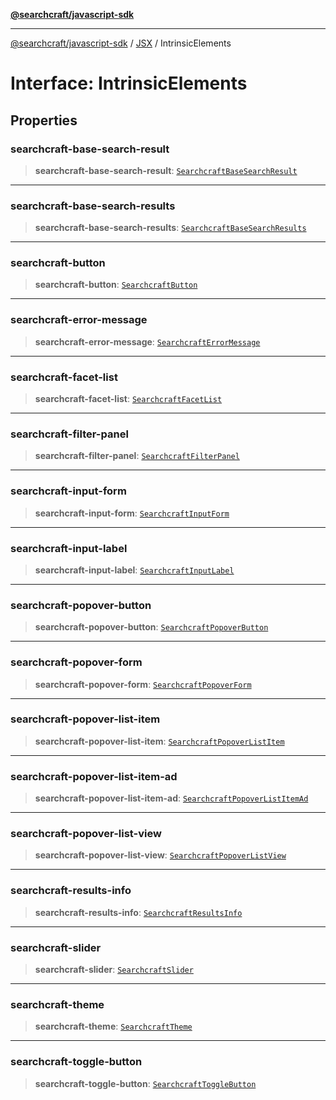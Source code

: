 [**@searchcraft/javascript-sdk**](/reference/sdk/js-vanilla/README.md)

***

[@searchcraft/javascript-sdk](/reference/sdk/js-vanilla/globals.md) / [JSX](/reference/sdk/js-vanilla/namespaces/JSX/README.md) / IntrinsicElements

# Interface: IntrinsicElements

## Properties

### searchcraft-base-search-result

> **searchcraft-base-search-result**: [`SearchcraftBaseSearchResult`](/reference/sdk/js-vanilla/namespaces/JSX/interfaces/SearchcraftBaseSearchResult.md)

***

### searchcraft-base-search-results

> **searchcraft-base-search-results**: [`SearchcraftBaseSearchResults`](/reference/sdk/js-vanilla/namespaces/JSX/interfaces/SearchcraftBaseSearchResults.md)

***

### searchcraft-button

> **searchcraft-button**: [`SearchcraftButton`](/reference/sdk/js-vanilla/namespaces/JSX/interfaces/SearchcraftButton.md)

***

### searchcraft-error-message

> **searchcraft-error-message**: [`SearchcraftErrorMessage`](/reference/sdk/js-vanilla/namespaces/JSX/interfaces/SearchcraftErrorMessage.md)

***

### searchcraft-facet-list

> **searchcraft-facet-list**: [`SearchcraftFacetList`](/reference/sdk/js-vanilla/namespaces/JSX/interfaces/SearchcraftFacetList.md)

***

### searchcraft-filter-panel

> **searchcraft-filter-panel**: [`SearchcraftFilterPanel`](/reference/sdk/js-vanilla/namespaces/JSX/interfaces/SearchcraftFilterPanel.md)

***

### searchcraft-input-form

> **searchcraft-input-form**: [`SearchcraftInputForm`](/reference/sdk/js-vanilla/namespaces/JSX/interfaces/SearchcraftInputForm.md)

***

### searchcraft-input-label

> **searchcraft-input-label**: [`SearchcraftInputLabel`](/reference/sdk/js-vanilla/namespaces/JSX/interfaces/SearchcraftInputLabel.md)

***

### searchcraft-popover-button

> **searchcraft-popover-button**: [`SearchcraftPopoverButton`](/reference/sdk/js-vanilla/namespaces/JSX/interfaces/SearchcraftPopoverButton.md)

***

### searchcraft-popover-form

> **searchcraft-popover-form**: [`SearchcraftPopoverForm`](/reference/sdk/js-vanilla/namespaces/JSX/interfaces/SearchcraftPopoverForm.md)

***

### searchcraft-popover-list-item

> **searchcraft-popover-list-item**: [`SearchcraftPopoverListItem`](/reference/sdk/js-vanilla/namespaces/JSX/interfaces/SearchcraftPopoverListItem.md)

***

### searchcraft-popover-list-item-ad

> **searchcraft-popover-list-item-ad**: [`SearchcraftPopoverListItemAd`](/reference/sdk/js-vanilla/namespaces/JSX/interfaces/SearchcraftPopoverListItemAd.md)

***

### searchcraft-popover-list-view

> **searchcraft-popover-list-view**: [`SearchcraftPopoverListView`](/reference/sdk/js-vanilla/namespaces/JSX/interfaces/SearchcraftPopoverListView.md)

***

### searchcraft-results-info

> **searchcraft-results-info**: [`SearchcraftResultsInfo`](/reference/sdk/js-vanilla/namespaces/JSX/interfaces/SearchcraftResultsInfo.md)

***

### searchcraft-slider

> **searchcraft-slider**: [`SearchcraftSlider`](/reference/sdk/js-vanilla/namespaces/JSX/interfaces/SearchcraftSlider.md)

***

### searchcraft-theme

> **searchcraft-theme**: [`SearchcraftTheme`](/reference/sdk/js-vanilla/namespaces/JSX/interfaces/SearchcraftTheme.md)

***

### searchcraft-toggle-button

> **searchcraft-toggle-button**: [`SearchcraftToggleButton`](/reference/sdk/js-vanilla/namespaces/JSX/interfaces/SearchcraftToggleButton.md)
